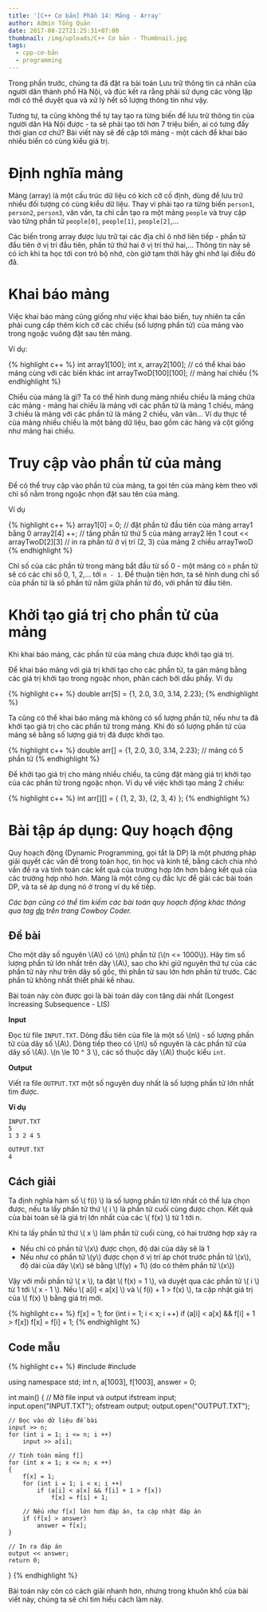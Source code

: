 ```yaml
---
title: '[C++ Cơ bản] Phần 14: Mảng - Array'
author: Admin Tổng Quản
date: 2017-08-22T21:25:31+07:00
thumbnail: /img/uploads/C++ Cơ bản - Thumbnail.jpg
tags:
  - cpp-cơ-bản
  - programming
---
```

Trong phần trước, chúng ta đã đặt ra bài toán Lưu trữ thông tin cá nhân của người dân thành phố Hà Nội, và đúc kết ra rằng phải sử dụng các vòng lặp mới có thể duyệt qua và xử lý hết số lượng thông tin như vậy.

Tương tự, ta cũng không thể tự tay tạo ra từng biến để lưu trữ thông tin của người dân Hà Nội được - ta sẽ phải tạo tới hơn 7 triệu biến, ai có tưng đấy thời gian cơ chứ? Bài viết này sẽ đề cập tới mảng - một cách để khai báo nhiều biến có cùng kiểu giá trị.

# Định nghĩa mảng

Mảng (array) là một cấu trúc dữ liệu có kích cỡ cố định, dùng để lưu trữ nhiều đối tượng có cùng kiểu dữ liệu. Thay vì phải tạo ra từng biến ```person1```, ```person2```, ```person3```, vân vân, ta chỉ cần tạo ra một mảng ```people``` và truy cập vào từng phần tử ```people[0]```, ```people[1]```, ```people[2]```,…

Các biến trong array được lưu trữ tại các địa chỉ ô nhớ liên tiếp - phần tử đầu tiên ở vị trí đầu tiên, phần tử thứ hai ở vị trí thứ hai,… Thông tin này sẽ có ích khi ta học tới con trỏ bộ nhớ, còn giờ tạm thời hãy ghi nhớ lại điều đó đã.

# Khai báo mảng

Việc khai báo mảng cũng giống như việc khai báo biến, tuy nhiên ta cần phải cung cấp thêm kích cỡ các chiều (số lượng phần tử) của mảng vào trong ngoặc vuông đặt sau tên mảng.

Ví dụ:

{% highlight c++ %}
int array1[100];
int x, array2[100]; // có thể khai báo mảng cùng với các biến khác
int arrayTwoD[100][100]; // mảng hai chiều
{% endhighlight %}

Chiều của mảng là gì? Ta có thể hình dung mảng nhiều chiều là mảng chứa các mảng - mảng hai chiều là mảng với các phần tử là mảng 1 chiều, mảng 3 chiều là mảng với các phần tử là mảng 2 chiều, vân vân… Ví dụ thực tế của mảng nhiều chiều là một bảng dữ liệu, bao gồm các hàng và cột giống như mảng hai chiều.

# Truy cập vào phần tử của mảng

Để có thể truy cập vào phần tử của mảng, ta gọi tên của mảng kèm theo với chỉ số nằm trong ngoặc nhọn đặt sau tên của mảng.

Ví dụ

{% highlight c++ %}
array1[0] = 0; // đặt phần tử đầu tiên của mảng array1 bằng 0
array2[4] ++; // tăng phần tử thứ 5 của mảng array2 lên 1
cout << arrayTwoD[2][3] // in ra phần tử ở vị trí (2, 3) của mảng 2 chiều arrayTwoD
{% endhighlight %}

Chỉ số của các phần tử trong mảng bắt đầu từ số 0 - một mảng có ```n``` phần tử sẽ có các chỉ số 0, 1, 2,… tới ```n - 1```. Để thuận tiện hơn, ta sẽ hình dung chỉ số của phần tử là số phần tử nằm giữa phần tử đó, với phần tử đầu tiên.

# Khởi tạo giá trị cho phần tử của mảng

Khi khai báo mảng, các phần tử của mảng chưa được khởi tạo giá trị.

Để khai báo mảng với giá trị khởi tạo cho các phần tử, ta gán mảng bằng các giá trị khởi tạo trong ngoặc nhọn, phân cách bởi dấu phẩy. Ví dụ

{% highlight c++ %}
double arr[5] = {1, 2.0, 3.0, 3.14, 2.23};
{% endhighlight %}

Ta cũng có thể khai báo mảng mà không có số lượng phần tử, nếu như ta đã khởi tạo giá trị cho các phần tử trong mảng. Khi đó số lượng phần tử của mảng sẽ bằng số lượng giá trị đã được khởi tạo.

{% highlight c++ %}
double arr[] = {1, 2.0, 3.0, 3.14, 2.23}; // mảng có 5 phần tử
{% endhighlight %}

Để khởi tạo giá trị cho mảng nhiều chiều, ta cũng đặt mảng giá trị khởi tạo của các phần tử trong ngoặc nhọn. Ví dụ về việc khởi tạo mảng 2 chiều:

{% highlight c++ %}
int arr[][] = {
{1, 2, 3},
{2, 3, 4}
};
{% endhighlight %}

# Bài tập áp dụng: Quy hoạch động

Quy hoạch động (Dynamic Programming, gọi tắt là DP) là một phương pháp giải quyết các vấn đề trong toán học, tin học và kinh tế, bằng cách chia nhỏ vấn đề ra và tính toán các kết quả của trường hợp lớn hơn bằng kết quả của các trường hợp nhỏ hơn. Mảng là một công cụ đắc lực để giải các bài toán DP, và ta sẽ áp dụng nó ở trong ví dụ kế tiếp.

*Các bạn cũng có thể tìm kiếm các bài toán quy hoạch động khác thông qua tag [dp](http://cowboycoder.tech/tags/dp) trên trang Cowboy Coder.*

## Đề bài

Cho một dãy số nguyên \\(A\\) có \\(n\\) phần tử (\\(n <= 1000\\)). Hãy tìm số lượng phần tử lớn nhất trên dãy \\(A\\), sao cho khi giữ nguyên thứ tự của các phần tử này như trên dãy số gốc, thì phần tử sau lớn hơn phần tử trước. Các phần tử không nhất thiết phải kề nhau.

Bài toán này còn được gọi là bài toán dãy con tăng dài nhất (Longest Increasing Subsequence - LIS)

**Input**

Đọc từ file ```INPUT.TXT```. Dòng đầu tiên của file là một số \\(n\\) - số lượng phần tử của dãy số \\(A\\).
Dòng tiếp theo có \\(n\\) số nguyên là các phần tử của dãy số \\(A\\).
\\(n \le 10 ^ 3 \\), các số thuộc dãy \\(A\\) thuộc kiểu ```int```.

**Output**

Viết ra file ```OUTPUT.TXT``` một số nguyên duy nhất là số lượng phần tử lớn nhất tìm được.

**Ví dụ**

```
INPUT.TXT
5
1 3 2 4 5
```

```
OUTPUT.TXT
4
```

## Cách giải

Ta định nghĩa hàm số \\( f(i) \\) là số lượng phần tử lớn nhất có thể lựa chọn được, nếu ta lấy phần tử thứ \\( i \\) là phần tử cuối cùng được chọn. Kết quả của bài toán sẽ là giá trị lớn nhất của các \\( f(x) \\) từ 1 tới n.

Khi ta lấy phần tử thứ \\( x \\) làm phần tử cuối cùng, có hai trường hợp xảy ra
* Nếu chỉ có phần tử \\(x\\) được chọn, độ dài của dãy sẽ là 1
* Nếu như có phần tử \\(y\\) được chọn ở vị trí áp chót trước phần tử \\(x\\), độ dài của dãy \\(x\\) sẽ bằng \\(f(y) + 1\\) (do có thêm phần tử \\(x\\))

Vậy với mỗi phần tử \\( x \\), ta đặt \\( f(x) = 1 \\), và duyệt qua các phần tử \\( i \\) từ 1 tới \\( x - 1 \\). Nếu \\( a[i] < a[x] \\) và \\( f(i) + 1 > f(x) \\), ta cập nhật giá trị của \\( f(x) \\) bằng giá trị mới.

{% highlight c++ %}
f[x] = 1;
for (int i = 1; i < x; i ++)
        if (a[i] < a[x] && f[i] + 1 > f[x])
            f[x] = f[i] + 1;
{% endhighlight %}

## Code mẫu

{% highlight c++ %}
#include <iostream>
#include <fstream>

using namespace std;
int n, a[1003], f[1003], answer = 0;

int main()
{
    // Mở file input và output
    ifstream input; input.open("INPUT.TXT");
    ofstream output; output.open("OUTPUT.TXT");

    // Đọc vào dữ liệu đề bài
    input >> n;
    for (int i = 1; i <= n; i ++)
        input >> a[i];

    // Tính toán mảng f[]
    for (int x = 1; x <= n; x ++)
    {
        f[x] = 1;
        for (int i = 1; i < x; i ++)
            if (a[i] < a[x] && f[i] + 1 > f[x])
                f[x] = f[i] + 1;

        // Nếu như f[x] lớn hơn đáp án, ta cập nhật đáp án
        if (f[x] > answer)
            answer = f[x];
    }

    // In ra đáp án
    output << answer;
    return 0;
}
{% endhighlight %}

Bài toán này còn có cách giải nhanh hơn, nhưng trong khuôn khổ của bài viết này, chúng ta sẽ chỉ tìm hiểu cách làm này.

